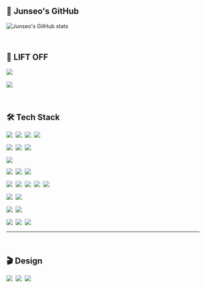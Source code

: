 ## 🫧 Junseo's GitHub



![Junseo's GitHub stats](https://github-readme-stats.vercel.app/api?username=JunseoKR&theme=graywhite&show_icons=true)

<br>

## 🚀 LIFT OFF

<img src="https://img.shields.io/badge/Java-007396?style=flat-square&logo=Java&logoColor=white">&nbsp;

<img src="https://img.shields.io/badge/React-61DAFB?style=flat-square&logo=React&logoColor=white">&nbsp;

<br>

## 🛠️ Tech Stack

<img src="https://img.shields.io/badge/C-A8B9CC?style=flat-square&logo=C&logoColor=white">&nbsp;
<img src="https://img.shields.io/badge/C++-00599C?style=flat-square&logo=cplusplus&logoColor=white">&nbsp;
<img src="https://img.shields.io/badge/Java-007396?style=flat-square&logo=Java&logoColor=white">&nbsp;
<img src="https://img.shields.io/badge/Python-3776AB?style=flat-square&logo=Python&logoColor=white">&nbsp;

<img src="https://img.shields.io/badge/HTML5-E34F26?style=flat-square&logo=HTML5&logoColor=white">&nbsp;
<img src="https://img.shields.io/badge/Css3-1572B6?style=flat-square&logo=Css3&logoColor=white">&nbsp;
<img src="https://img.shields.io/badge/JavaScript-F7DF1E?style=flat-square&logo=JavaScript&logoColor=white">&nbsp;

<img src="https://img.shields.io/badge/MySQL-4479A1?style=flat-square&logo=MySQL&logoColor=white">

<img src="https://img.shields.io/badge/Linux-FCC624?style=flat-square&logo=Linux&logoColor=white">&nbsp;
<img src="https://img.shields.io/badge/AWS EC2-FF9900?style=flat-square&logo=Amazonec2&logoColor=white">&nbsp;
<img src="https://img.shields.io/badge/NGINX-009639?style=flat-square&logo=NGINX&logoColor=white">&nbsp;

<img src="https://img.shields.io/badge/Django-092E20?style=flat-square&logo=Django&logoColor=white">&nbsp;
<img src="https://img.shields.io/badge/Flask-000000?style=flat-square&logo=Flask&logoColor=white">&nbsp;
<img src="https://img.shields.io/badge/PYQT5-41CD52?style=flat-square&logo=QT&logoColor=white">&nbsp;
<img src="https://img.shields.io/badge/React-61DAFB?style=flat-square&logo=React&logoColor=white">&nbsp;
<img src="https://img.shields.io/badge/Bootstrap-7952B3?style=flat-square&logo=Bootstrap&logoColor=white">&nbsp;

<img src="https://img.shields.io/badge/Git-F05032?style=flat-square&logo=Git&logoColor=white">&nbsp;
<img src="https://img.shields.io/badge/GitHub-181717?style=flat-square&logo=GitHub&logoColor=white">&nbsp;

<img src="https://img.shields.io/badge/Notion-000000?style=flat-square&logo=Notion&logoColor=white">&nbsp;
<img src="https://img.shields.io/badge/Slack-4A154B?style=flat-square&logo=Slack&logoColor=white">&nbsp;

<img src="https://img.shields.io/badge/Windows-0078D6?style=flat-square&logo=Windows&logoColor=white">&nbsp;
<img src="https://img.shields.io/badge/macOS-000000?style=flat-square&logo=macOS&logoColor=white">&nbsp;
<img src="https://img.shields.io/badge/Ubuntu-E95420?style=flat-square&logo=Ubuntu&logoColor=white">&nbsp;

* * *

<br>

## 🎬 Design
<img src="https://img.shields.io/badge/Premiere Pro-9999FF?style=flat-square&logo=AdobePremierePro&logoColor=white">&nbsp;
<img src="https://img.shields.io/badge/After Effect-9999FF?style=flat-square&logo=AdobeAfterEffects&logoColor=white">&nbsp;
<img src="https://img.shields.io/badge/Photoshop-31A8FF?style=flat-square&logo=AdobePhotoShop&logoColor=white">&nbsp;
